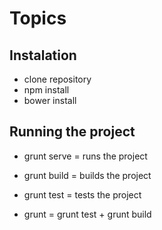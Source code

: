 # Topics

## Instalation

- clone repository 
- npm install
- bower install

## Running the project
- grunt serve = runs the project 

- grunt build = builds the project
- grunt test = tests the project
- grunt = grunt test + grunt build


